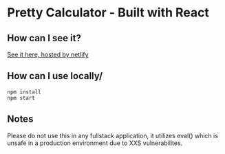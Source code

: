 # Pretty Calculator - Built with React

## How can I see it?
[See it here, hosted by netlify](prettycalc.netlify.app)

## How can I use locally/
```
npm install
npm start
```

## Notes
Please do not use this in any fullstack application, it utilizes eval() which is unsafe in a production environment due to XXS vulnerabilites. 